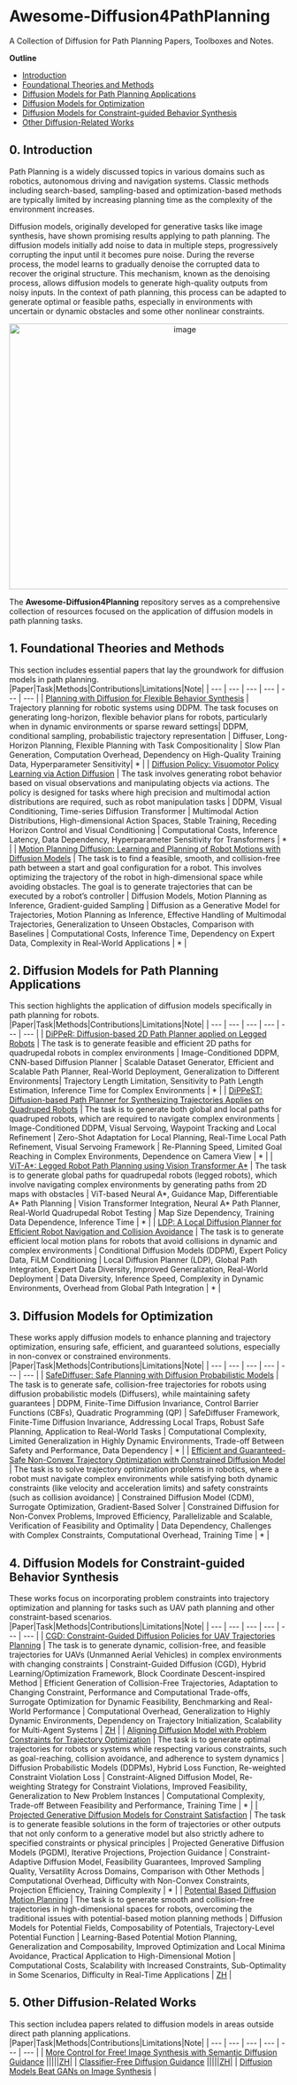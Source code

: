 # Awesome-Diffusion4PathPlanning


A Collection of Diffusion for Path Planning Papers, Toolboxes and Notes.

**Outline**
- [Introduction](#0-introduction)
- [Foundational Theories and Methods](#1-foundational-theories-and-methods)
- [Diffusion Models for Path Planning Applications](#2-diffusion-models-for-path-planning-applications)
- [Diffusion Models for Optimization](#3-diffusion-models-for-optimization)
- [Diffusion Models for Constraint-guided Behavior Synthesis](#4-diffusion-models-for-constraint-guided-behavior-synthesis)
- [Other Diffusion-Related Works](#5-other-diffusion-related-works)

## 0. Introduction
Path Planning is a widely discussed topics in various domains such as robotics, autonomous driving and navigation systems. Classic methods including search-based, sampling-based and optimization-based methods are typically limited by increasing planning time as the complexity of the environment increases. 

Diffusion models, originally developed for generative tasks like image synthesis, have shown promising results applying to path planning. The diffusion models initially add noise to data in multiple steps, progressively corrupting the input until it becomes pure noise. During the reverse process, the model learns to gradually denoise the corrupted data to recover the original structure. This mechanism, known as the denoising process, allows diffusion models to generate high-quality outputs from noisy inputs. In the context of path planning, this process can be adapted to generate optimal or feasible paths, especially in environments with uncertain or dynamic obstacles and some other nonlinear constraints.

<p align="center">
<img width="620" height="480" alt="image" src="https://github.com/user-attachments/assets/c7e1b589-af23-4ce8-8d77-be6cbd781bcc" />
</p>

The **Awesome-Diffusion4Planning** repository serves as a comprehensive collection of resources focused on the application of diffusion models in path planning tasks. 

## 1. Foundational Theories and Methods
This section includes essential papers that lay the groundwork for diffusion models in path planning.
|Paper|Task|Methods|Contributions|Limitations|Note|
| --- | --- | --- | --- | --- | --- |
| [Planning with Diffusion for Flexible Behavior Synthesis](https://arxiv.org/abs/2205.09991) | Trajectory planning for robotic systems using DDPM. The task focuses on generating long-horizon, flexible behavior plans for robots, particularly when in dynamic environments or sparse reward settings| DDPM, conditional sampling, probabilistic trajectory representation | Diffuser, Long-Horizon Planning, Flexible Planning with Task Compositionality | Slow Plan Generation, Computation Overhead, Dependency on High-Quality Training Data, Hyperparameter Sensitivity| * |
| [Diffusion Policy: Visuomotor Policy Learning via Action Diffusion](https://arxiv.org/abs/2303.04137) |  The task involves generating robot behavior based on visual observations and manipulating objects via actions. The policy is designed for tasks where high precision and multimodal action distributions are required, such as robot manipulation tasks | DDPM, Visual Conditioning, Time-series Diffusion Transformer | Multimodal Action Distributions, High-dimensional Action Spaces, Stable Training, Receding Horizon Control and Visual Conditioning | Computational Costs, Inference Latency, Data Dependency, Hyperparameter Sensitivity for Transformers | * |
| [Motion Planning Diffusion: Learning and Planning of Robot Motions with Diffusion Models](https://arxiv.org/abs/2308.01557) | The task is to find a feasible, smooth, and collision-free path between a start and goal configuration for a robot. This involves optimizing the trajectory of the robot in high-dimensional space while avoiding obstacles. The goal is to generate trajectories that can be executed by a robot’s controller | Diffusion Models, Motion Planning as Inference, Gradient-guided Sampling | Diffusion as a Generative Model for Trajectories, Motion Planning as Inference, Effective Handling of Multimodal Trajectories, Generalization to Unseen Obstacles, Comparison with Baselines | Computational Costs, Inference Time, Dependency on Expert Data, Complexity in Real-World Applications | * |

## 2. Diffusion Models for Path Planning Applications
This section highlights the application of diffusion models specifically in path planning for robots.
|Paper|Task|Methods|Contributions|Limitations|Note|
| --- | --- | --- | --- | --- | --- |
| [DiPPeR: Diffusion-based 2D Path Planner applied on Legged Robots](https://arxiv.org/html/2310.07842v2) | The task is to generate feasible and efficient 2D paths for quadrupedal robots in complex environments | Image-Conditioned DDPM, CNN-based Diffusion Planner | Scalable Dataset Generator, Efficient and Scalable Path Planner, Real-World Deployment, Generalization to Different Environments| Trajectory Length Limitation, Sensitivity to Path Length Estimation, Inference Time for Complex Environments | * |
| [DiPPeST: Diffusion-based Path Planner for Synthesizing Trajectories Applies on Quadruped Robots](https://arxiv.org/abs/2405.19232) | The task is to generate both global and local paths for quadruped robots, which are required to navigate complex environments | Image-Conditioned DDPM, Visual Servoing, Waypoint Tracking and Local Refinement | Zero-Shot Adaptation for Local Planning, Real-Time Local Path Refinement, Visual Servoing Framework | Re-Planning Speed, Limited Goal Reaching in Complex Environments, Dependence on Camera View | * |
| [ViT-A*: Legged Robot Path Planning using Vision Transformer A*](https://arxiv.org/abs/2310.07525) | The task is to generate global paths for quadrupedal robots (legged robots), which involve navigating complex environments by generating paths from 2D maps with obstacles | ViT-based Neural A*, Guidance Map, Differentiable A* Path Planning | Vision Transformer Integration, Neural A* Path Planner, Real-World Quadrupedal Robot Testing | Map Size Dependency, Training Data Dependence, Inference Time | * |
| [LDP: A Local Diffusion Planner for Efficient Robot Navigation and Collision Avoidance](https://arxiv.org/abs/2407.01950) | The task is to generate efficient local motion plans for robots that avoid collisions in dynamic and complex environments | Conditional Diffusion Models (DDPM), Expert Policy Data, FiLM Conditioning | Local Diffusion Planner (LDP), Global Path Integration, Expert Data Diversity, Improved Generalization, Real-World Deployment | Data Diversity, Inference Speed, Complexity in Dynamic Environments, Overhead from Global Path Integration | * |

## 3. Diffusion Models for Optimization
These works apply diffusion models to enhance planning and trajectory optimization, ensuring safe, efficient, and guaranteed solutions, especially in non-convex or constrained environments.
|Paper|Task|Methods|Contributions|Limitations|Note|
| --- | --- | --- | --- | --- | --- |
| [SafeDiffuser: Safe Planning with Diffusion Probabilistic Models](https://arxiv.org/abs/2306.00148) | The task is to generate safe, collision-free trajectories for robots using diffusion probabilistic models (Diffusers), while maintaining safety guarantees | DDPM, Finite-Time Diffusion Invariance, Control Barrier Functions (CBFs), Quadratic Programming (QP) | SafeDiffuser Framework, Finite-Time Diffusion Invariance, Addressing Local Traps, Robust Safe Planning, Application to Real-World Tasks | Computational Complexity, Limited Generalization in Highly Dynamic Environments, Trade-off Between Safety and Performance, Data Dependency | * |
| [Efficient and Guaranteed-Safe Non-Convex Trajectory Optimization with Constrained Diffusion Model](https://arxiv.org/pdf/2403.05571v1) | The task is to solve trajectory optimization problems in robotics, where a robot must navigate complex environments while satisfying both dynamic constraints (like velocity and acceleration limits) and safety constraints (such as collision avoidance) | Constrained Diffusion Model (CDM), Surrogate Optimization, Gradient-Based Solver | Constrained Diffusion for Non-Convex Problems, Improved Efficiency, Parallelizable and Scalable, Verification of Feasibility and Optimality | Data Dependency, Challenges with Complex Constraints, Computational Overhead, Training Time | * |

## 4. Diffusion Models for Constraint-guided Behavior Synthesis
These works focus on incorporating problem constraints into trajectory optimization and planning for tasks such as UAV path planning and other constraint-based scenarios.
|Paper|Task|Methods|Contributions|Limitations|Note|
| --- | --- | --- | --- | --- | --- |
| [CGD: Constraint-Guided Diffusion Policies for UAV Trajectories Planning](https://arxiv.org/abs/2405.01758) | The task is to generate dynamic, collision-free, and feasible trajectories for UAVs (Unmanned Aerial Vehicles) in complex environments with changing constraints | Constraint-Guided Diffusion (CGD), Hybrid Learning/Optimization Framework, Block Coordinate Descent-inspired Method | Efficient Generation of Collision-Free Trajectories, Adaptation to Changing Constraint, Performance and Computational Trade-offs, Surrogate Optimization for Dynamic Feasibility, Benchmarking and Real-World Performance | Computational Overhead, Generalization to Highly Dynamic Environments, Dependency on Trajectory Initialization, Scalability for Multi-Agent Systems | [ZH](https://zhuanlan.zhihu.com/p/1903524408749950156) |
| [Aligning Diffusion Model with Problem Constraints for Trajectory Optimization](https://arxiv.org/abs/2504.00342) | The task is to generate optimal trajectories for robots or systems while respecting various constraints, such as goal-reaching, collision avoidance, and adherence to system dynamics | Diffusion Probabilistic Models (DDPMs), Hybrid Loss Function, Re-weighted Constraint Violation Loss | Constraint-Aligned Diffusion Model, Re-weighting Strategy for Constraint Violations, Improved Feasibility, Generalization to New Problem Instances | Computational Complexity, Trade-off Between Feasibility and Performance, Training Time | * |
| [Projected Generative Diffusion Models for Constraint Satisfaction](https://arxiv.org/abs/2402.03559v1) | The task is to generate feasible solutions in the form of trajectories or other outputs that not only conform to a generative model but also strictly adhere to specified constraints or physical principles | Projected Generative Diffusion Models (PGDM), Iterative Projections, Projection Guidance | Constraint-Adaptive Diffusion Model, Feasibility Guarantees, Improved Sampling Quality, Versatility Across Domains, Comparison with Other Methods | Computational Overhead, Difficulty with Non-Convex Constraints, Projection Efficiency, Training Complexity | * |
| [Potential Based Diffusion Motion Planning](https://arxiv.org/abs/2407.06169) | The task is to generate smooth and collision-free trajectories in high-dimensional spaces for robots, overcoming the traditional issues with potential-based motion planning methods | Diffusion Models for Potential Fields, Composability of Potentials, Trajectory-Level Potential Function | Learning-Based Potential Motion Planning, Generalization and Composability, Improved Optimization and Local Minima Avoidance, Practical Application to High-Dimensional Motion | Computational Costs, Scalability with Increased Constraints, Sub-Optimality in Some Scenarios, Difficulty in Real-Time Applications | [ZH](https://zhuanlan.zhihu.com/p/1931356476775077679) |
## 5. Other Diffusion-Related Works
This section includea papers related to diffusion models in areas outside direct path planning applications. 
|Paper|Task|Methods|Contributions|Limitations|Note|
| --- | --- | --- | --- | --- | --- |
| [More Control for Free! Image Synthesis with Semantic Diffusion Guidance](https://openaccess.thecvf.com/content/WACV2023/papers/Liu_More_Control_for_Free_Image_Synthesis_With_Semantic_Diffusion_Guidance_WACV_2023_paper.pdf) |||||[ZH](https://zhuanlan.zhihu.com/p/640631667)|
| [Classifier-Free Diffusion Guidance](https://arxiv.org/abs/2207.12598) |||||[ZH](https://zhuanlan.zhihu.com/p/640631667)|
| [Diffusion Models Beat GANs on Image Synthesis](https://arxiv.org/pdf/2105.05233) |
